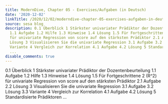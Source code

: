 ```yaml
---
title: ModernDive, Chapter 05 - Exercises/Aufgaben (in Deutsch)
date: '2020-12-02'
linkTitle: /2020/12/02/moderndive-chapter-05-exercises-aufgaben-in-deutsch/
source: sesa blog
description: 0.1 Überblick 1 Stärkster univariater Prädiktor der Dozentenbeurteilung
  1.1 Aufgabe 1.2 Hilfe 1.3 Hinweise 1.4 Lösung 1.5 Für Fortgeschrittene 2 \(R^2\)
  für univariate Regression von score auf den stärksten Prädiktor 2.1 Aufgabe 2.2
  Lösung 3 Visualisieren Sie die univariate Regression 3.1 Aufgabe 3.2 Lösung 3.3
  Variante 4 Vergleich zur Korrelation 4.1 Aufgabe 4.2 Lösung 5 Standardisierte Prädiktoren
  ...
disable_comments: true
---
```

0.1 Überblick 1 Stärkster univariater Prädiktor der Dozentenbeurteilung 1.1 Aufgabe 1.2 Hilfe 1.3 Hinweise 1.4 Lösung 1.5 Für Fortgeschrittene 2 \(R^2\) für univariate Regression von score auf den stärksten Prädiktor 2.1 Aufgabe 2.2 Lösung 3 Visualisieren Sie die univariate Regression 3.1 Aufgabe 3.2 Lösung 3.3 Variante 4 Vergleich zur Korrelation 4.1 Aufgabe 4.2 Lösung 5 Standardisierte Prädiktoren ...